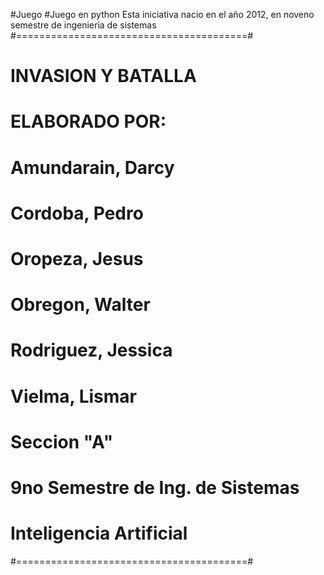#Juego
#Juego en python
Esta iniciativa nacio en el año 2012, en noveno semestre de ingenieria de sistemas
#========================================#
#           INVASION Y BATALLA           #
#                                        #
# ELABORADO POR:                         #
#                                        #
# Amundarain, Darcy                      #
# Cordoba, Pedro                         #
# Oropeza, Jesus                         #
# Obregon, Walter                        #
# Rodriguez, Jessica                     #
# Vielma, Lismar                         #
#                                        #
#            Seccion "A"                 #
#  9no Semestre de Ing. de Sistemas      #
#    Inteligencia Artificial             #
#========================================#
